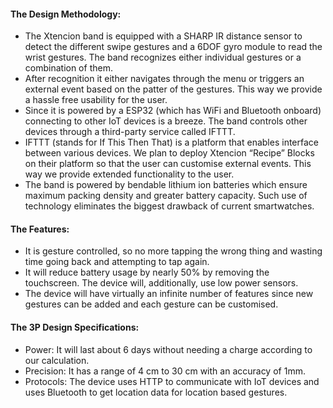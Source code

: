#### The Design Methodology:
* The Xtencion band is equipped with a SHARP IR distance sensor to detect the different swipe gestures  and a 6DOF gyro module to read the wrist gestures. The band recognizes either individual gestures or a combination of them.
* After recognition it either navigates through the menu or triggers an external event based on the patter of the gestures. This way we provide a hassle free usability for the user.
* Since it is powered by a ESP32 (which has WiFi and Bluetooth onboard) connecting to other IoT devices is a breeze. The band controls other devices through a third-party service called IFTTT.
* IFTTT (stands for If This Then That) is a platform that enables interface between various devices. We plan to deploy Xtencion “Recipe” Blocks on their platform so that the user can customise external events. This way we provide extended functionality to the user.
* The band is powered by bendable lithium ion batteries which ensure maximum packing density and greater battery capacity. Such use of technology eliminates the biggest drawback of current smartwatches.

#### The Features:
* It is gesture controlled, so no more tapping the wrong thing and wasting time going back and attempting to tap again.
* It will reduce battery usage by nearly 50% by removing the touchscreen. The device will, additionally, use low power sensors.
* The device will have virtually an infinite number of features since new gestures can be added and each gesture can be customised.


#### The 3P Design Specifications:
* Power: It will last about 6 days without needing a charge according to our calculation.
* Precision: It has a range of 4 cm to 30 cm with an accuracy of 1mm.
* Protocols: The device uses HTTP to communicate with IoT devices and uses Bluetooth to get location data for location based gestures.
